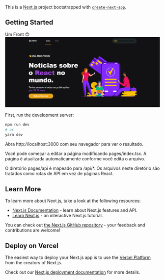 This is a [Next.js](https://nextjs.org/) project bootstrapped with [`create-next-app`](https://github.com/vercel/next.js/tree/canary/packages/create-next-app).

## Getting Started
Um Front 😍
![repo-settings-image](https://github.com/michackcanive/jb.news/blob/main/public/images/next.png)


First, run the development server:

```bash
npm run dev
# or
yarn dev
```

Abra http://localhost:3000 com seu navegador para ver o resultado.

Você pode começar a editar a página modificando pages/index.tsx. A página é atualizada automaticamente conforme você edita o arquivo.



O diretório pages/api é mapeado para /api/*. Os arquivos neste diretório são tratados como rotas de API em vez de páginas React.

## Learn More

To learn more about Next.js, take a look at the following resources:

- [Next.js Documentation](https://nextjs.org/docs) - learn about Next.js features and API.
- [Learn Next.js](https://nextjs.org/learn) - an interactive Next.js tutorial.

You can check out [the Next.js GitHub repository](https://github.com/vercel/next.js/) - your feedback and contributions are welcome!

## Deploy on Vercel

The easiest way to deploy your Next.js app is to use the [Vercel Platform](https://vercel.com/new?utm_medium=default-template&filter=next.js&utm_source=create-next-app&utm_campaign=create-next-app-readme) from the creators of Next.js.

Check out our [Next.js deployment documentation](https://nextjs.org/docs/deployment) for more details.

